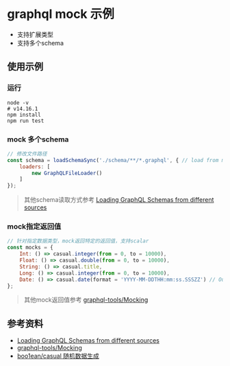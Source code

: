# graphql mock 示例

- 支持扩展类型
- 支持多个schema

## 使用示例

### 运行

```shell
node -v             
# v14.16.1
npm install
npm run test
```

### mock 多个schema

```javascript
// 修改文件路径
const schema = loadSchemaSync('./schema/**/*.graphql', { // load from multiple files using glob
    loaders: [
        new GraphQLFileLoader()
    ]
});
```

> 其他schema读取方式参考 [Loading GraphQL Schemas from different sources](https://www.graphql-tools.com/docs/schema-loading/)

### mock指定返回值

```javascript
// 针对指定数据类型，mock返回特定的返回值，支持scalar
const mocks = {
    Int: () => casual.integer(from = 0, to = 10000),
    Float: () => casual.double(from = 0, to = 10000),
    String: () => casual.title,
    Long: () => casual.integer(from = 0, to = 10000),
    Date: () => casual.date(format = 'YYYY-MM-DDTHH:mm:ss.SSSZZ') // Output Example: 2011-11-11T11:43:31.000-0430
};
```

> 其他mock返回值参考 [graphql-tools/Mocking](https://www.graphql-tools.com/docs/mocking/)

## 参考资料

- [Loading GraphQL Schemas from different sources](https://www.graphql-tools.com/docs/schema-loading/)
- [graphql-tools/Mocking](https://www.graphql-tools.com/docs/mocking/)
- [boo1ean/casual 随机数据生成](https://github.com/boo1ean/casual)
